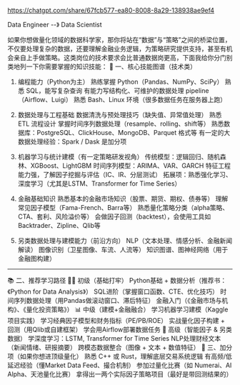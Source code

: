 https://chatgpt.com/share/67fcb577-ea80-8008-8a29-138938ae9ef4



Data Engineer --》 Data Scientist

如果你想做量化领域的数据科学家，那你将站在“数据”与“策略”之间的桥梁位置，不仅要处理复杂的数据，还要理解金融业务逻辑，为策略研究提供支持，甚至有机会亲自上手做策略。这类岗位的技术要求会比普通数据岗更高，下面我给你分门别类地列一下你需要掌握的知识技能：
🧠 一、核心技能图谱（技术类）
1. 编程能力（Python为主）
    熟练掌握 Python（Pandas、NumPy、SciPy）
    熟悉 SQL，能写复杂查询
    有能力写结构化、可维护的数据处理 pipeline（Airflow、Luigi）
    熟悉 Bash、Linux 环境（很多数据任务在服务器上跑）

2. 数据处理与工程基础
    数据清洗与预处理技巧（缺失值、异常值处理）
    熟悉 ETL 流程设计
    掌握时间序列数据处理（resample、rolling、shift等）
    熟悉数据库：PostgreSQL、ClickHouse、MongoDB、Parquet 格式等
    有一定的大数据处理经验：Spark / Dask 是加分项

3. 机器学习与统计建模（有一定策略研发视角）
    传统模型：逻辑回归、随机森林、XGBoost、LightGBM
    时间序列模型：ARIMA、VAR、GARCH
    特征工程能力强，了解因子挖掘与评估（IC、IR、分层测试）
    拓展项：熟悉强化学习、深度学习（尤其是LSTM、Transformer for Time Series）

4. 金融基础知识
    熟悉基本的金融市场知识（股票、期货、期权、债券等）
    理解常见因子模型（Fama-French、Barra等）
    熟悉量化策略分类（alpha策略、CTA、套利、风险溢价等）
    会做因子回测（backtest），会使用工具如Backtrader、Zipline、Qlib等

5. 另类数据处理与建模能力（前沿方向）
    NLP（文本处理、情感分析、金融新闻解读）
    图像识别（卫星图像、车流、人流等）
    知识图谱、图神经网络（用于金融图构建）

---

📚 二、推荐学习路径
👨‍💻 初级（基础打牢）
Python基础 + 数据分析（推荐书：《Python for Data Analysis》）
SQL进阶（掌握窗口函数、CTE、优化技巧）
时间序列数据处理（用Pandas做滚动窗口、滞后特征）
金融入门（《金融市场与机构》、《量化投资策略》）
📊 中级（建模+金融融合）
学习机器学习建模（Kaggle项目实践）
学习经典因子模型和财务指标（PE/PB/ROE）
实战量化因子构建 + 回测（用Qlib或自建框架）
学会用Airflow部署数据任务
🤖 高级（智能因子 & 另类数据）
学深度学习：LSTM, Transformer for Time Series
NLP处理财经文本（新闻情绪、研报摘要）
跨模态数据整合（图像 + 文本 + 数值特征）
🎯 三、加分项（如果你想进顶级量化）
熟悉 C++ 或 Rust，理解底层交易系统逻辑
有高频/低延迟经验（懂Market Data Feed、撮合机制）
参加过量化比赛（如 Numerai、AI Alpha、天池量化比赛）
拿得出一两个实际因子策略项目（最好是带回测结果的）
